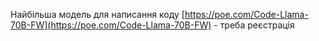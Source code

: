 <!--
date: 2025-02-02T23:23:03.963Z
-->

Найбільша модель для написання коду  [https://poe.com/Code-Llama-70B-FW](https://poe.com/Code-Llama-70B-FW) - треба реєстрація